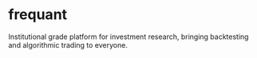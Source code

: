 # frequant
Institutional grade platform for investment research, bringing backtesting and algorithmic trading to everyone.
